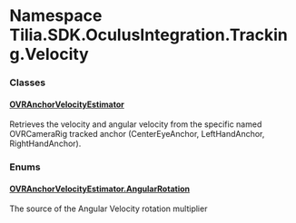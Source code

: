 # Namespace Tilia.SDK.OculusIntegration.Tracking.Velocity

### Classes

#### [OVRAnchorVelocityEstimator]

Retrieves the velocity and angular velocity from the specific named OVRCameraRig tracked anchor (CenterEyeAnchor, LeftHandAnchor, RightHandAnchor).

### Enums

#### [OVRAnchorVelocityEstimator.AngularRotation]

The source of the Angular Velocity rotation multiplier

[OVRAnchorVelocityEstimator]: OVRAnchorVelocityEstimator.md
[OVRAnchorVelocityEstimator.AngularRotation]: OVRAnchorVelocityEstimator.AngularRotation.md
